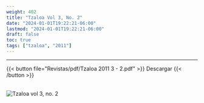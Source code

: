 ```yaml
---
weight: 402
title: "Tzaloa Vol 3, No. 2"
date: "2024-01-01T19:22:21-06:00"
lastmod: "2024-01-01T19:22:21-06:00"
draft: false
toc: true
tags: ["tzaloa", "2011"]
---
```

- - - - - - - - -
{{< button file="Revistas/pdf/Tzaloa 2011 3 - 2.pdf" >}}   Descargar {{< /button >}} 
######
![Tzaloa vol 3, no. 2](images/portada/3-2.jpeg)
